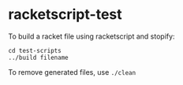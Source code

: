 # racketscript-test
To build a racket file using racketscript and stopify:
```
cd test-scripts
../build filename
```
To remove generated files, use `./clean`
